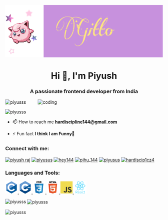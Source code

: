 ![logo](https://github.com/Piyusss/Piyusss/blob/main/904C53DD-CD85-4580-963E-2FB4AD095F87.jpg)
<h1 align="center">Hi 👋, I'm Piyush</h1>
<h3 align="center">A passionate frontend developer from India</h3>
<img align="right" alt="coding" width="400" src="http://media.giphy.com/media/yYSSBtDgbbRzq/giphy.gif">
<p align="left"> <img src="https://komarev.com/ghpvc/?username=piyusss&label=Profile%20views&color=0e75b6&style=flat" alt="piyusss" /> </p>

<p align="left"> <a href="https://github.com/ryo-ma/github-profile-trophy"><img src="https://github-profile-trophy.vercel.app/?username=piyusss" alt="piyusss" /></a> </p>

- 📫 How to reach me **hardiscipline144@gmail.com**

- ⚡ Fun fact **I think I am Funny🥶**

<h3 align="left">Connect with me:</h3>
<p align="left">
<a href="https://linkedin.com/in/piyush raj" target="blank"><img align="center" src="https://raw.githubusercontent.com/rahuldkjain/github-profile-readme-generator/master/src/images/icons/Social/linked-in-alt.svg" alt="piyush raj" height="30" width="40" /></a>
<a href="https://instagram.com/piyusus" target="blank"><img align="center" src="https://raw.githubusercontent.com/rahuldkjain/github-profile-readme-generator/master/src/images/icons/Social/instagram.svg" alt="piyusus" height="30" width="40" /></a>
<a href="https://www.codechef.com/users/hey144" target="blank"><img align="center" src="https://cdn.jsdelivr.net/npm/simple-icons@3.1.0/icons/codechef.svg" alt="hey144" height="30" width="40" /></a>
<a href="https://codeforces.com/profile/pihu_144" target="blank"><img align="center" src="https://raw.githubusercontent.com/rahuldkjain/github-profile-readme-generator/master/src/images/icons/Social/codeforces.svg" alt="pihu_144" height="30" width="40" /></a>
<a href="https://www.leetcode.com/piyusus" target="blank"><img align="center" src="https://raw.githubusercontent.com/rahuldkjain/github-profile-readme-generator/master/src/images/icons/Social/leet-code.svg" alt="piyusus" height="30" width="40" /></a>
<a href="https://auth.geeksforgeeks.org/user/hardiscip1cz4" target="blank"><img align="center" src="https://raw.githubusercontent.com/rahuldkjain/github-profile-readme-generator/master/src/images/icons/Social/geeks-for-geeks.svg" alt="hardiscip1cz4" height="30" width="40" /></a>
</p>

<h3 align="left">Languages and Tools:</h3>
<p align="left"> <a href="https://www.cprogramming.com/" target="_blank" rel="noreferrer"> <img src="https://raw.githubusercontent.com/devicons/devicon/master/icons/c/c-original.svg" alt="c" width="40" height="40"/> </a> <a href="https://www.w3schools.com/cpp/" target="_blank" rel="noreferrer"> <img src="https://raw.githubusercontent.com/devicons/devicon/master/icons/cplusplus/cplusplus-original.svg" alt="cplusplus" width="40" height="40"/> </a> <a href="https://www.w3schools.com/css/" target="_blank" rel="noreferrer"> <img src="https://raw.githubusercontent.com/devicons/devicon/master/icons/css3/css3-original-wordmark.svg" alt="css3" width="40" height="40"/> </a> <a href="https://www.w3.org/html/" target="_blank" rel="noreferrer"> <img src="https://raw.githubusercontent.com/devicons/devicon/master/icons/html5/html5-original-wordmark.svg" alt="html5" width="40" height="40"/> </a> <a href="https://developer.mozilla.org/en-US/docs/Web/JavaScript" target="_blank" rel="noreferrer"> <img src="https://raw.githubusercontent.com/devicons/devicon/master/icons/javascript/javascript-original.svg" alt="javascript" width="40" height="40"/> </a> <a href="https://reactjs.org/" target="_blank" rel="noreferrer"> <img src="https://raw.githubusercontent.com/devicons/devicon/master/icons/react/react-original-wordmark.svg" alt="react" width="40" height="40"/> </a> </p>

<p><img align="left" src="https://github-readme-stats.vercel.app/api/top-langs?username=piyusss&show_icons=true&locale=en&layout=compact" alt="piyusss" /></p>

<p>&nbsp;<img align="center" src="https://github-readme-stats.vercel.app/api?username=piyusss&show_icons=true&locale=en" alt="piyusss" /></p>

<p><img align="center" src="https://github-readme-streak-stats.herokuapp.com/?user=piyusss&" alt="piyusss" /></p>
